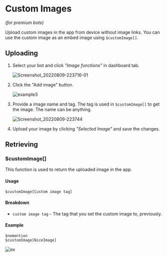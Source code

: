 # Custom Images
*(for premium bots)*

Upload custom images in the app from device without image links. You can use the custom image as an embed image using `$customImage[]`.

## Uploading 

1. Select your bot and click *"Image functions"* in dashboard tab.

    ![Screenshot_20220809-223716-01](https://user-images.githubusercontent.com/95774950/183711325-a47e97e9-133c-4456-b598-a70eb18795bf.jpeg)

2. Click the "Add image" button.

     ![example3](https://user-images.githubusercontent.com/69215413/126851897-314262e5-8f9c-459f-865a-88de836e703b.png)

3. Provide a image name and tag. The tag is used in `$customImage[]` to get the image. The name can be anything.

     ![Screenshot_20220809-223744](https://user-images.githubusercontent.com/95774950/183711379-3fb0ae4b-1f65-426d-bcdc-ab7204b9e792.jpg)

4. Upload your image by clicking *"Selected Image"* and save the changes.

## Retrieving
### $customImage[]
This function is used to return the uploaded image in the app.

#### Usage
```
$customImage[Custom image tag]
```

#### Breakdown
- `custom image tag` - The tag that you set the custom image to, previously.

#### Example
```
$nomention
$customImage[NiceImage]
```

![ex](https://user-images.githubusercontent.com/69215413/126852524-dfcb237a-8283-43fd-9e17-8dd97bd9ed85.png)
